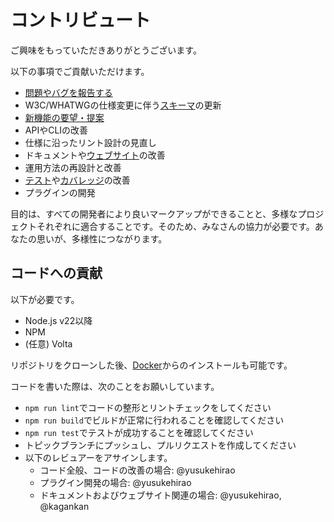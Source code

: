 # コントリビュート

ご興味をもっていただきありがとうございます。

以下の事項でご貢献いただけます。

- [問題やバグを報告する](https://github.com/markuplint/markuplint/issues)
- W3C/WHATWGの仕様変更に伴う[スキーマ](https://github.com/markuplint/markuplint/tree/main/packages/%40markuplint/html-spec/src)の更新
- [新機能の要望・提案](https://github.com/markuplint/markuplint/issues/new?assignees=%40YusukeHirao&labels=Features%3A+Proposal&template=feature.md&title=Supporting+for)
- APIやCLIの改善
- 仕様に沿ったリント設計の見直し
- ドキュメントや[ウェブサイト](https://markuplint.dev/)の改善
- 運用方法の再設計と改善
- [テスト](https://github.com/markuplint/markuplint/actions?query=workflow%3ATest)や[カバレッジ](https://coveralls.io/github/markuplint/markuplint?branch=main)の改善
- プラグインの開発

目的は、すべての開発者により良いマークアップができることと、多様なプロジェクトそれぞれに適合することです。そのため、みなさんの協力が必要です。あなたの思いが、多様性につながります。

## コードへの貢献

以下が必要です。

- Node.js v22以降
- NPM
- (任意) Volta

リポジトリをクローンした後、[Docker](https://github.com/markuplint/markuplint/blob/main/Dockerfile)からのインストールも可能です。

コードを書いた際は、次のことをお願いしています。

- `npm run lint`でコードの整形とリントチェックをしてください
- `npm run build`でビルドが正常に行われることを確認してください
- `npm run test`でテストが成功することを確認してください
- トピックブランチにプッシュし、プルリクエストを作成してください
- 以下のレビュアーをアサインします。
  - コード全般、コードの改善の場合: @yusukehirao
  - プラグイン開発の場合: @yusukehirao
  - ドキュメントおよびウェブサイト関連の場合: @yusukehirao, @kagankan
